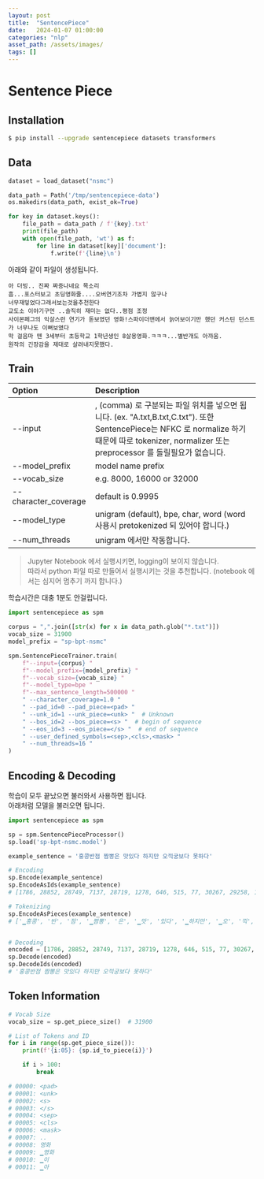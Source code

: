 ```yaml
---
layout: post
title:  "SentencePiece"
date:   2024-01-07 01:00:00
categories: "nlp"
asset_path: /assets/images/
tags: []
---
```


# Sentence Piece 

## Installation

```bash
$ pip install --upgrade sentencepiece datasets transformers

```

## Data


```python
dataset = load_dataset("nsmc")

data_path = Path('/tmp/sentencepiece-data')
os.makedirs(data_path, exist_ok=True)

for key in dataset.keys():
    file_path = data_path / f'{key}.txt'
    print(file_path)
    with open(file_path, 'wt') as f:
        for line in dataset[key]['document']:
            f.write(f'{line}\n')
```

아래와 같이 파일이 생성됩니다. 

```text
아 더빙.. 진짜 짜증나네요 목소리
흠...포스터보고 초딩영화줄....오버연기조차 가볍지 않구나
너무재밓었다그래서보는것을추천한다
교도소 이야기구먼 ..솔직히 재미는 없다..평점 조정
사이몬페그의 익살스런 연기가 돋보였던 영화!스파이더맨에서 늙어보이기만 했던 커스틴 던스트가 너무나도 이뻐보였다
막 걸음마 뗀 3세부터 초등학교 1학년생인 8살용영화.ㅋㅋㅋ...별반개도 아까움.
원작의 긴장감을 제대로 살려내지못했다.
```


## Train

| Option               | Description                                                                                                                                                  |
|:---------------------|:-------------------------------------------------------------------------------------------------------------------------------------------------------------|
| --input              | , (comma) 로 구분되는 파일 위치를 넣으면 됩니다. (ex. "A.txt,B.txt,C.txt"). 또한 SentencePiece는 NFKC 로 normalize 하기 때문에 따로 tokenizer, normalizer 또는 preprocessor 를 돌릴필요가 없습니다. |
| --model_prefix       | model name prefix                                                                                                                                            |
| --vocab_size         | e.g. 8000, 16000 or 32000                                                                                                                                    |
| --character_coverage | default is 0.9995                                                                                                                                            |
| --model_type         | unigram (default), bpe, char, word (word 사용시 pretokenized 되 있어야 합니다.)                                                                                        |
| --num_threads        | unigram 에서만 작동합니다.                                                                                                                                           |

> Jupyter Notebook 에서 실행시키면, logging이 보이지 않습니다. <br> 
> 따라서 python 파일 따로 만들어서 실행시키는 것을 추천합니다. (notebook 에서는 심지어 멈추기 까지 합니다.)

학습시간은 대충 1분도 안걸립니다.

```python
import sentencepiece as spm

corpus = ",".join([str(x) for x in data_path.glob("*.txt")])
vocab_size = 31900
model_prefix = "sp-bpt-nsmc"

spm.SentencePieceTrainer.train(
    f"--input={corpus} "
    f"--model_prefix={model_prefix} "
    f"--vocab_size={vocab_size} "
    f"--model_type=bpe "
    f"--max_sentence_length=500000 "
    " --character_coverage=1.0 "
    " --pad_id=0 --pad_piece=<pad> "
    " --unk_id=1 --unk_piece=<unk> "  # Unknown
    " --bos_id=2 --bos_piece=<s> "  # begin of sequence
    " --eos_id=3 --eos_piece=</s> "  # end of sequence
    " --user_defined_symbols=<sep>,<cls>,<mask> "
    " --num_threads=16 "
)
```


## Encoding & Decoding 

학습이 모두 끝났으면 불러와서 사용하면 됩니다. <br>
아래처럼 모델을 불러오면 됩니다.

```python
import sentencepiece as spm

sp = spm.SentencePieceProcessor()
sp.load('sp-bpt-nsmc.model')
```

```python
example_sentence = '홍콩반점 짬뽕은 맛있다 하지만 오끽궁보다 못하다'

# Encoding
sp.Encode(example_sentence)
sp.EncodeAsIds(example_sentence)
# [1786, 28852, 28749, 7137, 28719, 1278, 646, 515, 77, 30267, 29258, 114, 4830]

# Tokenizing
sp.EncodeAsPieces(example_sentence)
# ['▁홍콩', '반', '점', '▁짬뽕', '은', '▁맛', '있다', '▁하지만', '▁오', '끽', '꾝', '보다는', '▁못하다']


# Decoding
encoded = [1786, 28852, 28749, 7137, 28719, 1278, 646, 515, 77, 30267, 29258, 114, 4830]
sp.Decode(encoded)
sp.DecodeIds(encoded)
# '홍콩반점 짬뽕은 맛있다 하지만 오끽궁보다 못하다'
```

## Token Information

```python
# Vocab Size
vocab_size = sp.get_piece_size()  # 31900

# List of Tokens and ID
for i in range(sp.get_piece_size()):
    print(f'{i:05}: {sp.id_to_piece(i)}')

    if i > 100:
        break

# 00000: <pad>
# 00001: <unk>
# 00002: <s>
# 00003: </s>
# 00004: <sep>
# 00005: <cls>
# 00006: <mask>
# 00007: ..
# 00008: 영화
# 00009: ▁영화
# 00010: ▁이
# 00011: ▁아
```